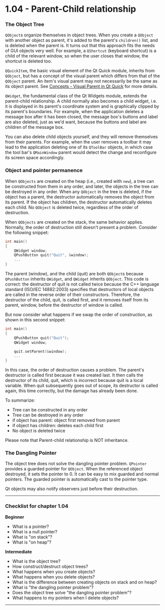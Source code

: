 # 1.04 - Parent-Child relationship

### The Object Tree

`QObject`s organize themselves in object trees. When you create a `QObject` with another object as parent, it's added to the parent's `children()` list, and is deleted when the parent is. It turns out that this approach fits the needs of GUI objects very well. For example, a `QShortcut` (keyboard shortcut) is a child of the relevant window, so when the user closes that window, the shortcut is deleted too.

`QQuickItem`, the basic visual element of the Qt Quick module, inherits from `QObject`, but has a concept of the visual parent which differs from that of the `QObject` parent. An item's visual parent may not necessarily be the same as its object parent. See [Concepts - Visual Parent in Qt Quick](https://doc.qt.io/qt-5/qtquick-visualcanvas-visualparent.html) for more details.

`QWidget`, the fundamental class of the Qt Widgets module, extends the parent-child relationship. A child normally also becomes a child widget, i.e. it is displayed in its parent's coordinate system and is graphically clipped by its parent's boundaries. For example, when the application deletes a message box after it has been closed, the message box's buttons and label are also deleted, just as we'd want, because the buttons and label are children of the message box.

You can also delete child objects yourself, and they will remove themselves from their parents. For example, when the user removes a toolbar it may lead to the application deleting one of its `QToolBar` objects, in which case the tool bar's `QMainWindow` parent would detect the change and reconfigure its screen space accordingly.

### Object and pointer permanence

When `QObjects` are created on the heap (i.e., created with `new`), a tree can be constructed from them in any order, and later, the objects in the tree can be destroyed in any order. When any `QObject` in the tree is deleted, if the object has a parent, the destructor automatically removes the object from its parent. If the object has children, the destructor automatically deletes each child. No `QObject` is deleted twice, regardless of the order of destruction.

When `QObjects` are created on the stack, the same behavior applies. Normally, the order of destruction still doesn't present a problem. Consider the following snippet:

```cpp
int main()
{
    QWidget window;
    QPushButton quit("Quit", &window);
    ...
}
```
     
The parent (window), and the child (quit) are both `QObject`s because `QPushButton` inherits `QWidget`, and `QWidget` inherits `QObject`. This code is correct: the destructor of quit is not called twice because the C++ language standard (ISO/IEC 14882:2003) specifies that destructors of local objects are called in the reverse order of their constructors. Therefore, the destructor of the child, quit, is called first, and it removes itself from its parent, window, before the destructor of window is called.

But now consider what happens if we swap the order of construction, as shown in this second snippet:

```cpp
int main()
{
    QPushButton quit("Quit");
    QWidget window;

    quit.setParent(&window);
    ...
}
```

In this case, the order of destruction causes a problem. The parent's destructor is called first because it was created last. It then calls the destructor of its child, quit, which is incorrect because quit is a local variable. When quit subsequently goes out of scope, its destructor is called again, this time correctly, but the damage has already been done.

To summarize:

* Tree can be constructed in any order 
* Tree can be destroyed in any order 
* if object has parent: object first removed from parent 
* if object has children: deletes each child first
* No object is deleted twice 

Please note that Parent-child relationship is NOT inheritance.

### The Dangling Pointer

The object tree does not solve the dangling pointer problem. `QPointer` provides a guarded pointer for `QObject`.
When the referenced object destroyed, it sets the pointer to 0. It can be easy to mix guarded and normal pointers. The guarded pointer is automatically cast to the pointer type.

Qt objects may also notify observers just before their destruction.

***

### Checklist for chapter 1.04

**Beginner**

* What is a pointer?
* What is a null pointer?
* What is "on stack"?
* What is "on heap"?

**Intermediate**

* What is the object tree?
* How construct/destruct object trees?
* What happens when you create objects?
* What happens when you delete objects?
* What is the difference between creating objects on stack and on heap?
* What is "the dangling pointer problem"?
* Does the object tree solve "the dangling pointer problem"?
* What happens to my pointers when I delete objects?

***
